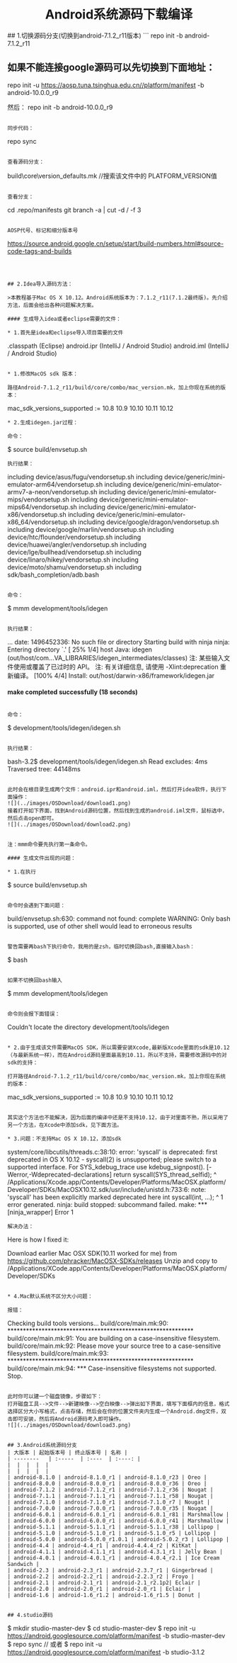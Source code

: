 <h1 align="center">Android系统源码下载编译</h1>
## 1.切换源码分支(切换到android-7.1.2_r11版本)
```
repo init -b android-7.1.2_r11

## 如果不能连接google源码可以先切换到下面地址：
repo init -u https://aosp.tuna.tsinghua.edu.cn//platform/manifest -b android-10.0.0_r9

然后：
repo init -b android-10.0.0_r9
```

同步代码：

```
repo sync
```

查看源码分支：

```
build\core\version_defaults.mk //搜索该文件中的 PLATFORM_VERSION值
```

查看分支：

```
cd .repo/manifests
git branch -a | cut -d / -f 3
```

AOSP代号、标记和细分版本号

```
https://source.android.google.cn/setup/start/build-numbers.html#source-code-tags-and-builds
```



## 2.Idea导入源码方法：

>本教程基于Mac OS X 10.12。Android系统版本为：7.1.2_r11(7.1.2最终版)。先介绍方法，后面会给出各种问题解决方案。

#### 生成导入idea或者eclipse需要的文件：

* 1.首先是idea和eclipse导入项目需要的文件

```
.classpath (Eclipse)
android.ipr (IntelliJ / Android Studio)
android.iml (IntelliJ / Android Studio)
```

* 1.修改MacOS sdk 版本：

路径Android-7.1.2_r11/build/core/combo/mac_version.mk，加上你现在系统的版本：

 ```
 mac_sdk_versions_supported :=  10.8 10.9 10.10 10.11 10.12
 ```
* 2.生成idegen.jar过程：

命令：

```
$ source build/envsetup.sh
```
执行结果：

```
including device/asus/fugu/vendorsetup.sh
including device/generic/mini-emulator-arm64/vendorsetup.sh
including device/generic/mini-emulator-armv7-a-neon/vendorsetup.sh
including device/generic/mini-emulator-mips/vendorsetup.sh
including device/generic/mini-emulator-mips64/vendorsetup.sh
including device/generic/mini-emulator-x86/vendorsetup.sh
including device/generic/mini-emulator-x86_64/vendorsetup.sh
including device/google/dragon/vendorsetup.sh
including device/google/marlin/vendorsetup.sh
including device/htc/flounder/vendorsetup.sh
including device/huawei/angler/vendorsetup.sh
including device/lge/bullhead/vendorsetup.sh
including device/linaro/hikey/vendorsetup.sh
including device/moto/shamu/vendorsetup.sh
including sdk/bash_completion/adb.bash
```

命令：

```
$ mmm development/tools/idegen
```

执行结果：

```
...
date: 1496452336: No such file or directory
Starting build with ninja
ninja: Entering directory `.'
[ 25% 1/4] host Java: idegen (out/host/com...VA_LIBRARIES/idegen_intermediates/classes)
注: 某些输入文件使用或覆盖了已过时的 API。
注: 有关详细信息, 请使用 -Xlint:deprecation 重新编译。
[100% 4/4] Install: out/host/darwin-x86/framework/idegen.jar

#### make completed successfully (18 seconds) ####
```

命令：

```
$ development/tools/idegen/idegen.sh
```

执行结果：

```
bash-3.2$ development/tools/idegen/idegen.sh
Read excludes: 4ms
Traversed tree: 44148ms
```

此时会在根目录生成两个文件：android.ipr和android.iml，然后打开idea软件，执行下面操作：
![](../images/OSDownload/download1.png)
接着打开如下界面，找到Android源码位置，然后找到生成的android.iml文件，鼠标选中，然后点击open即可。
![](../images/OSDownload/download2.png)


注：mmm命令要先执行第一条命令。

#### 生成文件出现的问题：

* 1.在执行

```
$ source build/envsetup.sh
```

命令时会遇到下面问题：

```
build/envsetup.sh:630: command not found: complete
WARNING: Only bash is supported, use of other shell would lead to erroneous results
```

警告需要再bash下执行命令，我用的是zsh，临时切换回bash,直接输入bash：

```
$ bash
```

如果不切换回bash输入

```
$ mmm development/tools/idegen
```

命令则会报下面错误：

```
Couldn't locate the directory development/tools/idegen
```

* 2.由于生成该文件需要MacOS SDK，所以需要安装Xcode,最新版Xcode里面的sdk是10.12（与最新系统一样），而在Android源码里面最高到10.11，所以不支持，需要修改源码中的对sdk的支持：

打开路径Android-7.1.2_r11/build/core/combo/mac_version.mk，加上你现在系统的版本：

```
mac_sdk_versions_supported :=  10.8 10.9 10.10 10.11 10.12
```

其实这个方法也不能解决，因为后面的编译中还是不支持10.12，由于对里面不熟，所以采用了另一个方法，在Xcode中添加sdk，见下面方法。

* 3.问题：不支持Mac OS X 10.12，添加sdk

```
system/core/libcutils/threads.c:38:10: error: 'syscall' is deprecated: first deprecated in OS X 10.12 - syscall(2) is unsupported; please switch to a supported interface. For SYS_kdebug_trace use kdebug_signpost(). [-Werror,-Wdeprecated-declarations]
  return syscall(SYS_thread_selfid);
         ^
/Applications/Xcode.app/Contents/Developer/Platforms/MacOSX.platform/Developer/SDKs/MacOSX10.12.sdk/usr/include/unistd.h:733:6: note: 'syscall' has been explicitly marked deprecated here
int      syscall(int, ...);
         ^
1 error generated.
ninja: build stopped: subcommand failed.
make: *** [ninja_wrapper] Error 1
```
解决办法：

```
Here is how I fixed it:

Download earlier Mac OSX SDK(10.11 worked for me) from
https://github.com/phracker/MacOSX-SDKs/releases
Unzip and copy to /Applications/XCode.app/Contents/Developer/Platforms/MacOSX.platform/Developer/SDKs
```

* 4.Mac默认系统不区分大小问题：

报错：

```
Checking build tools versions...
build/core/main.mk:90: ************************************************************
build/core/main.mk:91: You are building on a case-insensitive filesystem.
build/core/main.mk:92: Please move your source tree to a case-sensitive filesystem.
build/core/main.mk:93: ************************************************************
build/core/main.mk:94: *** Case-insensitive filesystems not supported. Stop.
```

此时你可以建一个磁盘镜像，步骤如下：
打开磁盘工具-->文件-->新建映像-->空白映像-->弹出如下界面，填写下面框内的信息，格式选择区分大小写格式，点击存储，然后会在你的位置文件夹内生成一个Android.dmg文件，双击即可安装，然后将Android源码考入即可操作。
![](../images/OSDownload/download3.png)


## 3.Android系统源码分支
| 大版本 | 起始版本号 | 终止版本号 | 名称 |
| --------   | :-----  | :----  | :----: |
|  |  |  |  |
|  |  |  |  |
| android-8.1.0 | android-8.1.0_r1 | android-8.1.0_r23 | Oreo |
| android-8.0.0 | android-8.0.0_r1 | android-8.0.0_r36 | Oreo |
| android-7.1.2 | android-7.1.2_r1 | android-7.1.2_r36 | Nougat |
| android-7.1.1 | android-7.1.1_r1 | android-7.1.1_r58 | Nougat |
| android-7.1.0 | android-7.1.0_r1 | android-7.1.0_r7 | Nougat |
| android-7.0.0 | android-7.0.0_r1 | android-7.0.0_r35 | Nougat |
| android-6.0.1 | android-6.0.1_r1 | android-6.0.1_r81 | Marshmallow |
| android-6.0.0 | android-6.0.0_r1 | android-6.0.0_r41 | Marshmallow |
| android-5.1.1 | android-5.1.1_r1 | android-5.1.1_r38 | Lollipop |
| android-5.1.0 | android-5.1.0_r1 | android-5.1.0_r5 | Lollipop |
| android-5.0.0 | android-5.0.0_r1.0.1 | android-5.0.2_r3 | Lollipop |
| android-4.4 | android-4.4_r1 | android-4.4.4_r2 | KitKat |
| android-4.1.1 | android-4.1.1_r1 | android-4.3.1_r1 | Jelly Bean |
| android-4.0.1 | android-4.0.1_r1 | android-4.0.4_r2.1 | Ice Cream Sandwich |
| android-2.3 | android-2.3_r1 | android-2.3.7_r1 | Gingerbread |
| android-2.2 | android-2.2_r1 | android-2.2.3_r2 | Froyo |
| android-2.1 | android-2.1_r1 | android-2.1_r2.1p2| Eclair |
| android-2.0 | android-2.0_r1 | android-2.0_r1 | Eclair |
| android-1.6 | android-1.6_r1.2 | android-1.6_r1.5 | Donut |


## 4.studio源码

```
$ mkdir studio-master-dev
$ cd studio-master-dev
$ repo init -u https://android.googlesource.com/platform/manifest -b studio-master-dev
$ repo sync
// 或者
$ repo init -u https://android.googlesource.com/platform/manifest -b studio-3.1.2
```
